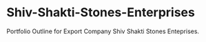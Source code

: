 # Shiv-Shakti-Stones-Enterprises
Portfolio Outline for Export Company Shiv Shakti Stones Enteprises.
